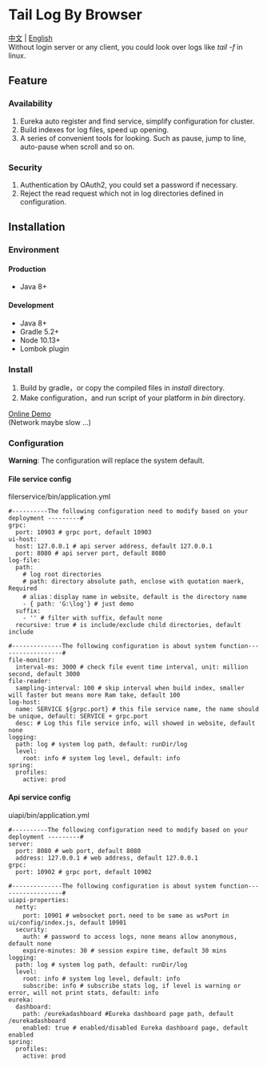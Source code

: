 # Tail Log By Browser
[中文](https://github.com/huangry999/BrowserTailLog) | [English](https://github.com/huangry999/BrowserTailLog/blob/master/README_EN.md)<br/>
Without login server or any client, you could look over logs like *tail -f* in linux.
## Feature

### Availability
1. Eureka auto register and find service, simplify configuration for cluster.
2. Build indexes for log files, speed up opening. 
3. A series of convenient tools for looking. Such as pause, jump to line, auto-pause when scroll and so on.

### Security
1. Authentication by OAuth2, you could set a password if necessary.
2. Reject the read request which not in log directories defined in configuration.

## Installation

### Environment

#### Production
- Java 8+

#### Development
- Java 8+
- Gradle 5.2+
- Node 10.13+
- Lombok plugin

### Install
1. Build by gradle，or copy the compiled files in *install* directory.
2. Make configuration，and run script of your platform in *bin* directory.

[Online Demo](http://www.94hry.tech:10999)
<br/>(Network maybe slow ...)

### Configuration
**Warning**: The configuration will replace the system default.
#### File service config
filerservice/bin/application.yml
```
#----------The following configuration need to modify based on your deployment ---------#
grpc:
  port: 10903 # grpc port, default 10903
ui-host:
  host: 127.0.0.1 # api server address, default 127.0.0.1
  port: 8080 # api server port, default 8080
log-file:
  path:
    # log root directories
    # path: directory absolute path, enclose with quotation maerk, Required
    # alias：display name in website, default is the directory name
    - { path: 'G:\log'} # just demo
  suffix:
    - '' # filter with suffix, default none
  recursive: true # is include/exclude child directories, default include

#--------------The following configuration is about system function------------------#
file-monitor:
  interval-ms: 3000 # check file event time interval, unit: million second, default 3000
file-reader:
  sampling-interval: 100 # skip interval when build index, smaller will faster but means more Ram take, default 100
log-host:
  name: SERVICE ${grpc.port} # this file service name, the name should be unique, default: SERVICE + grpc.port
  desc: # Log this file service info, will showed in website, default none
logging:
  path: log # system log path, default: runDir/log
  level:
    root: info # system log level, default: info
spring:
  profiles:
    active: prod
```
#### Api service config
uiapi/bin/application.yml
```
#----------The following configuration need to modify based on your deployment ---------#
server:
  port: 8080 # web port, default 8080
  address: 127.0.0.1 # web address, default 127.0.0.1
grpc:
  port: 10902 # grpc port, default 10902

#--------------The following configuration is about system function------------------#
uiapi-properties:
  netty:
    port: 10901 # websocket port，need to be same as wsPort in ui/config/index.js, default 10901
  security:
    auth: # password to access logs, none means allow anonymous, default none
    expire-minutes: 30 # session expire time, default 30 mins
logging:
  path: log # system log path, default: runDir/log
  level:
    root: info # system log level, default: info
    subscribe: info # subscribe stats log, if level is warning or error, will not print stats, default: info
eureka:
  dashboard:
    path: /eurekadashboard #Eureka dashboard page path, default /eurekadashboard
    enabled: true # enabled/disabled Eureka dashboard page, default enabled
spring:
  profiles:
    active: prod
```
